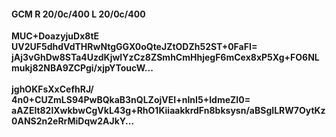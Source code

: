 #### GCM R 20/0c/400 L 20/0c/400
**MUC+DoazyjuDx8tE**<br/>**UV2UF5dhdVdTHRwNtgGGX0oQteJZtODZh52ST+0FaFI=**<br/>**jAj3vGhDw8STa4UzdKjwlYzCz8ZSmhCmHhjegF6mCex8xP5Xg+FO6NLmukj82NBA9ZCPgi/xjpYToucW...**<br/><br/>
**jghOKFsXxCefhRJ/**<br/>**4n0+CUZmLS94PwBQkaB3nQLZojVEI+nInI5+IdmeZI0=**<br/>**aAZElt82lXwkbwCgVkL43g+RhO1KiiaakkrdFn8bksysn/aBSgILRW7OytKz0ANS2n2eRrMiDqw2AJkY...**